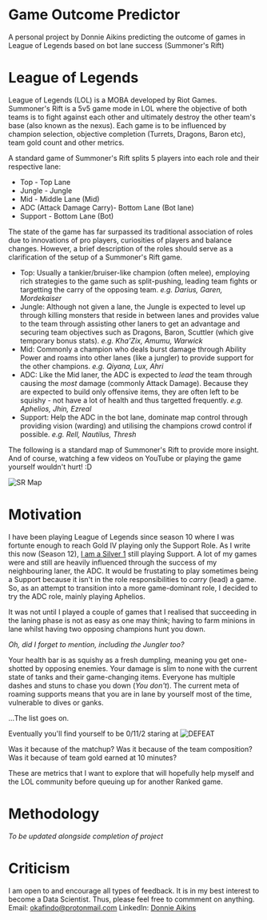 # Game Outcome Predictor
A personal project by Donnie Aikins predicting the outcome of games in League of Legends based on bot lane success (Summoner's Rift)

# League of Legends
League of Legends (LOL) is a MOBA developed by Riot Games.
Summoner's Rift is a 5v5 game mode in LOL where the objective of both teams is to fight against each other and ultimately destroy the other team's base (also known as the nexus).
Each game is to be influenced by champion selection, objective completion (Turrets, Dragons, Baron etc), team gold count and other metrics.

A standard game of Summoner's Rift splits 5 players into each role and their respective lane:
* Top - Top Lane
* Jungle - Jungle
* Mid - Middle Lane (Mid)
* ADC (Attack Damage Carry)- Bottom Lane (Bot lane)
* Support - Bottom Lane (Bot)

The state of the game has far surpassed its traditional association of roles due to innovations of pro players, curiosities of players and balance changes. However,
a brief description of the roles should serve as a clarification of the setup of a Summoner's Rift game.

* Top: Usually a tankier/bruiser-like champion (often melee), employing rich strategies to the game such as split-pushing, leading team fights or targetting the carry of the opposing team. _e.g. Darius, Garen, Mordekaiser_
* Jungle: Although not given a lane, the Jungle is expected to level up through killing monsters that reside in between lanes and provides value to the team through assisting other laners to get an advantage and securing team objectives such as Dragons, Baron, Scuttler (which give temporary bonus stats). _e.g. Kha'Zix, Amumu, Warwick_ 
* Mid: Commonly a champion who deals burst damage through Ability Power and roams into other lanes (like a jungler) to provide support for the other champions. _e.g. Qiyana, Lux, Ahri_
* ADC: Like the Mid laner, the ADC is expected to *lead* the team through causing the *most* damage (commonly Attack Damage). Because they are expected to build only offensive items, they are often left to be squishy - not have a lot of health and thus targetted frequently. _e.g. Aphelios, Jhin, Ezreal_
* Support: Help the ADC in the bot lane, dominate map control through providing vision (warding) and utilising the champions crowd control if possible. _e.g. Rell, Nautilus, Thresh_

The following is a standard map of Summoner's Rift to provide more insight. And of course, watching a few videos on YouTube or playing the game yourself wouldn't hurt! :D

![SR Map](https://user-images.githubusercontent.com/59264543/170181946-cab21fd0-0672-4360-97b6-f1af8f9ed361.png)

# Motivation
I have been playing League of Legends since season 10 where I was fortunte enough to reach Gold IV playing only the Support Role. 
As I write this now (Season 12), [I am a Silver 1](https://euw.op.gg/summoners/euw/ddot) still playing Support.
A lot of my games were and still are heavily influenced through the success of my neighbouring laner, the ADC. It would be frustating to play sometimes being a Support because it isn't in the role responsibilities to _carry_ (lead) a game.
So, as an attempt to transition into a more game-dominant role, I decided to try the ADC role, mainly playing Aphelios.

It was not until I played a couple of games that I realised that succeeding in the laning phase is not as easy as one may think; having to farm minions in lane whilst having two opposing champions hunt you down. 

_Oh, did I forget to mention, including the Jungler too?_

Your health bar is as squishy as a fresh dumpling, meaning you get one-shotted by opposing enemies.
Your damage is slim to none with the current state of tanks and their game-changing items.
Everyone has multiple dashes and stuns to chase you down (_You don't_).
The current meta of roaming supports means that you are in lane by yourself most of the time, vulnerable to dives or ganks.

...The list goes on.

Eventually you'll find yourself to be 0/11/2 staring at ![DEFEAT](https://user-images.githubusercontent.com/59264543/170416587-80807901-a349-414f-a106-aaf829de769d.png)

Was it because of the matchup? Was it because of the team composition? Was it because of team gold earned at 10 minutes?

These are metrics that I want to explore that will hopefully help myself and the LOL community before queuing up for another Ranked game.

# Methodology

_To be updated alongside completion of project_

# Criticism

I am open to and encourage all types of feedback. It is in my best interest to become a Data Scientist. Thus, please feel free to commment on anything.
Email: okafindo@protonmail.com
LinkedIn: [Donnie Aikins](https://www.linkedin.com/in/donnieaikins/)
